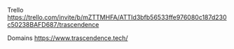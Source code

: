 Trello
https://trello.com/invite/b/mZTTMHFA/ATTId3bfb56533ffe976080c187d230c50238BAFD687/trascendence

Domains
https://www.trascendence.tech/